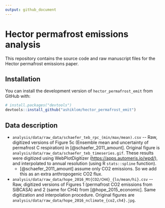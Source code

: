 ```yaml
---
output: github_document
---
```


<!-- README.md is generated from README.Rmd. Please edit that file -->


# Hector permafrost emissions analysis

This repository contains the source code and raw manuscript files for the Hector permafrost emissions paper.

## Installation

You can install the development version of `hector_permafrost_emit` from GitHub with:

```r
# install.packages("devtools")
devtools::install_github("ashiklom/hector_permafrost_emit")
```

## Data description

- `analysis/data/raw_data/schaefer_teb_rpc_(min/max/mean).csv` -- Raw, digitized versions of Figure 5c (Ensemble mean and uncertainty of permafrost C respiration) in [@schaefer_2011_amount]. Original figure is `analysis/data/raw_data/schaefer_teb_timeseries.gif`. These results were digitized using WebPlotDigitizer (https://apps.automeris.io/wpd/), and interpolated to annual resolution (using R `stats::spline` function).
    - [@schaefer_2011_amount] assume only CO2 emissions. So we add this as an extra anthropogenic CO2 flux.
- `analysis/data/raw_data/hope_2016_Mt{CO2/CH4}_{lo/mean/hi}.csv` -- Raw, digitized versions of Figures 1 (permafrost CO2 emissions from SiBCASA) and 2 (same for CH4) from [@hope_2015_economic]. Same digitization and interpolation procedure. Original figures are `analysis/data/raw_data/hope_2016_nclimate_{co2,ch4}.jpg`.
